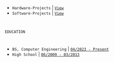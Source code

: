 
- `Hardware-Projects` | [`View`](https://github.com/stars/kentlouisetonino/lists/hardware-projects)
- `Software-Projects` | [`View`](https://github.com/stars/kentlouisetonino/lists/software-projects)

<br />

`EDUCATION`
#

- `BS, Computer Engineering` | [`04/2023 - Present`](https://github.com/kentlouisetonino/kentlouisetonino/blob/develop/education/02-BS-Computer-Engineering.md)
- `High School` | [`06/2009 - 03/2013`](https://github.com/kentlouisetonino/kentlouisetonino/blob/develop/education/01-High-School.md)
